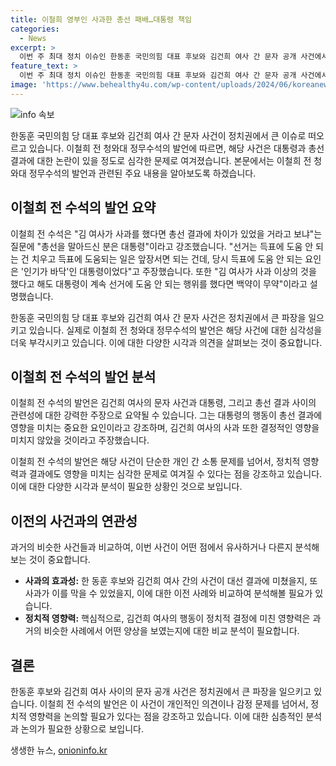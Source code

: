 ```yaml
---
title: 이철희 영부인 사과한 총선 패배…대통령 책임
categories:
  - News
excerpt: >
  이번 주 최대 정치 이슈인 한동훈 국민의힘 대표 후보와 김건희 여사 간 문자 공개 사건에서 이철희 전 청와대 정무수석이 대통령의 역할과 김 여사의 사과에 대해 논란을 일으켰습니다. 한 전 수석은 대통령이 선거에 도움되지 않는 행위를 한 것으로 지적하며, 김 여사의 사과가 총선 결과를 바꾸지 못했을 것이라고 주장했습니다. 또한, 문자를 공개한 인물과 대통령실과의 관련성을 논의하며, 한 후보에게 문자 논란에서 벗어나 비전을 얘기해야 한다는 촉구를 했습니다.
feature_text: >
  이번 주 최대 정치 이슈인 한동훈 국민의힘 대표 후보와 김건희 여사 간 문자 공개 사건에서 이철희 전 청와대 정무수석이 대통령의 역할과 김 여사의 사과에 대해 논란을 일으켰습니다. 한 전 수석은 대통령이 선거에 도움되지 않는 행위를 한 것으로 지적하며, 김 여사의 사과가 총선 결과를 바꾸지 못했을 것이라고 주장했습니다. 또한, 문자를 공개한 인물과 대통령실과의 관련성을 논의하며, 한 후보에게 문자 논란에서 벗어나 비전을 얘기해야 한다는 촉구를 했습니다.
image: 'https://www.behealthy4u.com/wp-content/uploads/2024/06/koreanews.jpg'
---
```


<p><img src="https://www.behealthy4u.com/wp-content/uploads/2024/06/koreanews.jpg" alt="info 속보" /></p>

<p>한동훈 국민의힘 당 대표 후보와 김건희 여사 간 문자 사건이 정치권에서 큰 이슈로 떠오르고 있습니다. 이철희 전 청와대 정무수석의 발언에 따르면, 해당 사건은 대통령과 총선 결과에 대한 논란이 있을 정도로 심각한 문제로 여겨졌습니다. 본문에서는 이철희 전 청와대 정무수석의 발언과 관련된 주요 내용을 알아보도록 하겠습니다. </p>

<h2 data-ke-size="size26">이철희 전 수석의 발언 요약</h2>

<p>이철희 전 수석은 "김 여사가 사과를 했다면 총선 결과에 차이가 있었을 거라고 보냐"는 질문에 "총선을 말아드신 분은 대통령"이라고 강조했습니다. "선거는 득표에 도움 안 되는 건 치우고 득표에 도움되는 일은 앞장서면 되는 건데, 당시 득표에 도움 안 되는 요인은 '인기가 바닥'인 대통령이었다"고 주장했습니다. 또한 "김 여사가 사과 이상의 것을 했다고 해도 대통령이 계속 선거에 도움 안 되는 행위를 했다면 백약이 무약"이라고 설명했습니다.</p>

<p data-ke-size="size16">한동훈 국민의힘 당 대표 후보와 김건희 여사 간 문자 사건은 정치권에서 큰 파장을 일으키고 있습니다. 실제로 이철희 전 청와대 정무수석의 발언은 해당 사건에 대한 심각성을 더욱 부각시키고 있습니다. 이에 대한 다양한 시각과 의견을 살펴보는 것이 중요합니다.</p>

<h2 data-ke-size="size26">이철희 전 수석의 발언 분석</h2>

<p>이철희 전 수석의 발언은 김건희 여사의 문자 사건과 대통령, 그리고 총선 결과 사이의 관련성에 대한 강력한 주장으로 요약될 수 있습니다. 그는 대통령의 행동이 총선 결과에 영향을 미치는 중요한 요인이라고 강조하며, 김건희 여사의 사과 또한 결정적인 영향을 미치지 않았을 것이라고 주장했습니다.</p>

<p data-ke-size="size16">이철희 전 수석의 발언은 해당 사건이 단순한 개인 간 소통 문제를 넘어서, 정치적 영향력과 결과에도 영향을 미치는 심각한 문제로 여겨질 수 있다는 점을 강조하고 있습니다. 이에 대한 다양한 시각과 분석이 필요한 상황인 것으로 보입니다.</p>

<h2 data-ke-size="size26">이전의 사건과의 연관성</h2>

<p>과거의 비슷한 사건들과 비교하여, 이번 사건이 어떤 점에서 유사하거나 다른지 분석해보는 것이 중요합니다.</p>

<ul>
    <li><b>사과의 효과성:</b> 한 동훈 후보와 김건희 여사 간의 사건이 대선 결과에 미쳤을지, 또 사과가 이를 막을 수 있었을지, 이에 대한 이전 사례와 비교하여 분석해볼 필요가 있습니다.</li>
    <li><b>정치적 영향력:</b> 핵심적으로, 김건희 여사의 행동이 정치적 결정에 미친 영향력은 과거의 비슷한 사례에서 어떤 양상을 보였는지에 대한 비교 분석이 필요합니다.</li>
</ul>

<h2 data-ke-size="size26">결론</h2>

<p>한동훈 후보와 김건희 여사 사이의 문자 공개 사건은 정치권에서 큰 파장을 일으키고 있습니다. 이철희 전 수석의 발언은 이 사건이 개인적인 의견이나 감정 문제를 넘어서, 정치적 영향력을 논의할 필요가 있다는 점을 강조하고 있습니다. 이에 대한 심층적인 분석과 논의가 필요한 상황으로 보입니다.</p>
생생한 뉴스, <a href="https://onioninfo.kr" rel="dofollow">onioninfo.kr</a>


